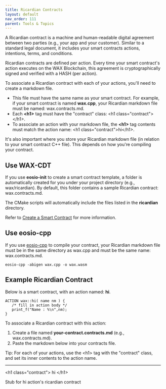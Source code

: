 ```yaml
---
title: Ricardian Contracts
layout: default
nav_order: 111
parent: Tools & Topics
---
```


A Ricardian contract is a machine and human-readable digital agreement between two parties (e.g., your app and your customer). Similar to a standard legal document, it includes your smart contracts actions, intentions, terms, and conditions. 

Ricardian contracts are defined per action. Every time your smart contract's action executes on the WAX Blockchain, this agreement is cryptographically signed and verified with a HASH (per action). 

To associate a Ricardian contract with each of your actions, you'll need to create a markdown file. 

* This file must have the same name as your smart contract. For example, if your smart contract is named **wax.cpp**, your Ricardian markdown file must be named: wax.contracts.md.
* Each **&lt;h1&gt;** tag must have the "contract" class: &lt;h1 class=&quot;contract&quot;&gt;&lt;/h1&gt;.
* To associate an action with your markdown file, the **&lt;h1&gt;** tag contents must match the action name: &lt;h1 class=&quot;contract&quot;&gt;hi&lt;/h1&gt;.

It's also important where you store your Ricardian markdown file (in relation to your smart contract C++ file). This depends on how you're compiling your contract.

## Use WAX-CDT

If you use **eosio-init** to create a smart contract template, a folder is automatically created for you under your project directory (e.g., wax/ricardian). By default, this folder contains a sample Ricardian contract: wax.contracts.md.

The CMake scripts will automatically include the files listed in the **ricardian** directory.

Refer to [Create a Smart Contract](/docs/dapp-development/smart-contract-quickstart/dapp_hello_world) for more information.

## Use eosio-cpp

If you use [eosio-cpp](/docs/dapp-development/wax-cdt/) to compile your contract, your Ricardian markdown file must be in the same directory as wax.cpp and must be the same name: wax.contracts.md.

```shell
eosio-cpp -abigen wax.cpp -o wax.wasm
```

## Example Ricardian Contract

Below is a smart contract, with an action named: **hi**.

```
ACTION wax::hi( name nm ) {
   /* fill in action body */
   print_f("Name : %\n",nm);
}
```

To associate a Ricardian contract with this action:

1. Create a file named **your-contract.contracts.md** (e.g., wax.contracts.md).
2. Paste the markdown below into your contracts file.

<span>Tip: </span>For each of your actions, use the &lt;h1&gt; tag with the "contract" class, and set its inner contents to the action name.

<hr style="height:1px; border:none; color:#000; background-color:#000; width:100%; text-align:left; margin: 0 auto 0 0;">

&lt;h1 class=&quot;contract&quot;&gt; hi &lt;/h1&gt; 

Stub for hi action's ricardian contract